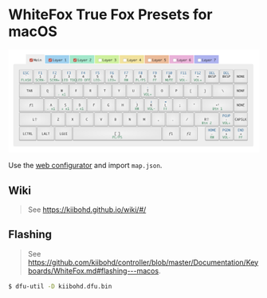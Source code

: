 # WhiteFox True Fox Presets for macOS

![](/layout.png?raw=true)

Use the [web configurator](https://configurator.input.club/?layout=WhiteFox-TheTrueFox) and import `map.json`.

## Wiki

> See https://kiibohd.github.io/wiki/#/

## Flashing

> See https://github.com/kiibohd/controller/blob/master/Documentation/Keyboards/WhiteFox.md#flashing---macos.

```sh
$ dfu-util -D kiibohd.dfu.bin
```
